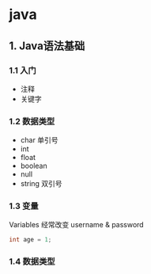 # java
## 1. Java语法基础

### 1.1 入门

+ 注释 
+ 关键字 

### 1.2 数据类型 

+ char 单引号 
+ int 
+ float 
+ boolean 
+ null
+ string 双引号

### 1.3 变量 
Variables 
经常改变
username & password 
```Java
int age = 1;
```

### 1.4 数据类型 

